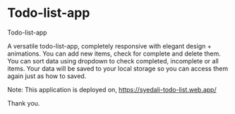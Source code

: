 # Todo-list-app
Todo-list-app

A versatile todo-list-app, completely responsive with elegant design + animations. You can add new items, check for complete and delete them. You can sort data using dropdown to check completed, incomplete or all items. Your data will be saved to your local storage so you can access them again just as how to saved.

Note:
This application is deployed on,
https://syedali-todo-list.web.app/

Thank you.
